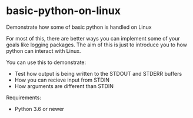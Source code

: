 # basic-python-on-linux
Demonstrate how some of basic python is handled on Linux

For most of this, there are better ways you can implement some of your goals like logging packages.  The aim of this is just to introduce you to how python can interact with Linux. 

You can use this to demonstrate:
* Test how output is being written to the STDOUT and STDERR buffers
* How you can recieve input from STDIN
* How arguments are different than STDIN

Requirements:
* Python 3.6 or newer

